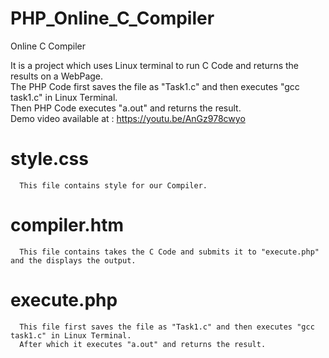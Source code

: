 # PHP_Online_C_Compiler
Online C Compiler

It is a project which uses Linux terminal to run C Code and returns the results on a WebPage. 
\
The PHP Code first saves the file as "Task1.c" and then executes "gcc task1.c" in Linux Terminal.\
Then PHP Code executes "a.out" and returns the result.\
Demo video available at : https://youtu.be/AnGz978cwyo
#  style.css
      This file contains style for our Compiler.

#  compiler.htm
      This file contains takes the C Code and submits it to "execute.php" and the displays the output.

#  execute.php
      This file first saves the file as "Task1.c" and then executes "gcc task1.c" in Linux Terminal.
      After which it executes "a.out" and returns the result.


